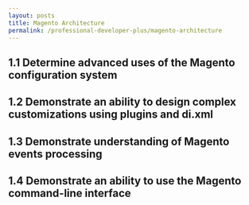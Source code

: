 ```yaml
---
layout: posts
title: Magento Architecture
permalink: /professional-developer-plus/magento-architecture
---
```


## 1.1 Determine advanced uses of the Magento configuration system
## 1.2 Demonstrate an ability to design complex customizations using plugins and di.xml
## 1.3 Demonstrate understanding of Magento events processing 
## 1.4 Demonstrate an ability to use the Magento command-line interface
